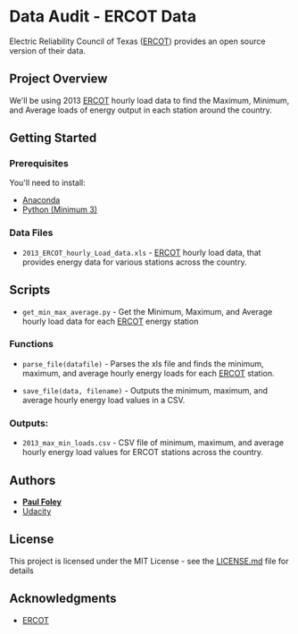 # Data Audit - ERCOT Data

Electric Reliability Council of Texas ([ERCOT](http://www.ercot.com/mktinfo/data_agg)) provides an open source version of their data.


## Project Overview

We'll be using 2013 [ERCOT](http://www.ercot.com/mktinfo/data_agg) hourly load data to find the Maximum, Minimum, and Average loads of energy output in each station around the country.


## Getting Started

### Prerequisites

You'll need to install:

* [Anaconda](https://www.continuum.io/downloads)
* [Python (Minimum 3)](https://www.continuum.io/blog/developer-blog/python-3-support-anaconda)

### Data Files

* `2013_ERCOT_hourly_Load_data.xls` - [ERCOT](http://www.ercot.com/mktinfo/data_agg) hourly load data, that provides energy data for various stations across the country.


## Scripts

* `get_min_max_average.py` - Get the Minimum, Maximum, and Average hourly load data for each [ERCOT](http://www.ercot.com/mktinfo/data_agg) energy station

### Functions

* `parse_file(datafile)` - Parses the xls file and finds the minimum, maximum, and average hourly energy loads for each [ERCOT](http://www.ercot.com/mktinfo/data_agg) station.

* `save_file(data, filename)` - Outputs the minimum, maximum, and average hourly energy load values in a CSV.

### Outputs:

* `2013_max_min_loads.csv` - CSV file of minimum, maximum, and average hourly energy load values for ERCOT stations across the country.


## Authors

* **[Paul Foley](https://github.com/paulfoley)**
* [Udacity](https://www.udacity.com/)


## License

This project is licensed under the MIT License - see the [LICENSE.md](LICENSE.md) file for details


## Acknowledgments

* [ERCOT](http://www.ercot.com/mktinfo/data_agg)

